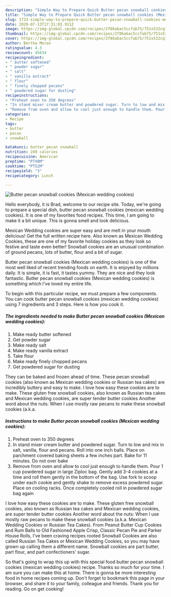 ```yaml
---
description: "Simple Way to Prepare Quick Butter pecan snowball cookies (Mexican wedding cookies)"
title: "Simple Way to Prepare Quick Butter pecan snowball cookies (Mexican wedding cookies)"
slug: 1733-simple-way-to-prepare-quick-butter-pecan-snowball-cookies-mexican-wedding-cookies
date: 2020-07-13T17:31:03.911Z
image: https://img-global.cpcdn.com/recipes/2f86abac5ccfab75/751x532cq70/butter-pecan-snowball-cookies-mexican-wedding-cookies-recipe-main-photo.jpg
thumbnail: https://img-global.cpcdn.com/recipes/2f86abac5ccfab75/751x532cq70/butter-pecan-snowball-cookies-mexican-wedding-cookies-recipe-main-photo.jpg
cover: https://img-global.cpcdn.com/recipes/2f86abac5ccfab75/751x532cq70/butter-pecan-snowball-cookies-mexican-wedding-cookies-recipe-main-photo.jpg
author: Bertha Moran
ratingvalue: 4.3
reviewcount: 45634
recipeingredient:
- " butter softened"
- " powder sugar"
- " salt"
- " vanilla extract"
- " flour"
- " finely chopped pecans"
- " powdered sugar for dusting"
recipeinstructions:
- "Preheat oven to 350 degrees"
- "In stand mixer cream butter and powdered sugar. Turn to low and mix in salt, vanilla, flour and pecans. Roll into one inch balls. Place on parchment covered baking sheets a few inches part. Bake for 11 minutes. Do not over bake"
- "Remove from oven and allow to cool just enough to handle them. Pour 1 cup powdered sugar in large Ziploc bag. Gently add 3-4 cookies at a time and roll them gently in the bottom of the bag. Use fork to scoop under each cookie and gently shake to remove excess powdered sugar. Place on cooling racks. Once completely cooled roll in powdered sugar bag again"
categories:
- Recipe
tags:
- butter
- pecan
- snowball

katakunci: butter pecan snowball 
nutrition: 249 calories
recipecuisine: American
preptime: "PT40M"
cooktime: "PT52M"
recipeyield: "3"
recipecategory: Lunch

---
```



![Butter pecan snowball cookies (Mexican wedding cookies)](https://img-global.cpcdn.com/recipes/2f86abac5ccfab75/751x532cq70/butter-pecan-snowball-cookies-mexican-wedding-cookies-recipe-main-photo.jpg)

Hello everybody, it is Brad, welcome to our recipe site. Today, we're going to prepare a special dish, butter pecan snowball cookies (mexican wedding cookies). It is one of my favorites food recipes. This time, I am going to make it a bit unique. This is gonna smell and look delicious.

Mexican Wedding cookies are super easy and are melt in your mouth delicious! Get the full written recipe here. Also known as Mexican Wedding Cookies, these are one of my favorite holiday cookies as they look so festive and taste even better! Snowball cookies are an unusual combination of ground pecans, lots of butter, flour and a bit of sugar.

Butter pecan snowball cookies (Mexican wedding cookies) is one of the most well liked of recent trending foods on earth. It is enjoyed by millions daily. It is simple, it is fast, it tastes yummy. They are nice and they look fantastic. Butter pecan snowball cookies (Mexican wedding cookies) is something which I've loved my entire life.


To begin with this particular recipe, we must prepare a few components. You can cook butter pecan snowball cookies (mexican wedding cookies) using 7 ingredients and 3 steps. Here is how you cook it.

<!--inarticleads1-->

##### The ingredients needed to make Butter pecan snowball cookies (Mexican wedding cookies):

1. Make ready  butter softened
1. Get  powder sugar
1. Make ready  salt
1. Make ready  vanilla extract
1. Take  flour
1. Make ready  finely chopped pecans
1. Get  powdered sugar for dusting


They can be baked and frozen ahead of time. These pecan snowball cookies (also known as Mexican wedding cookies or Russian tea cakes) are incredibly buttery and easy to make. I love how easy these cookies are to make. These gluten free snowball cookies, also known as Russian tea cakes and Mexican wedding cookies, are super tender butter cookies Another word about the nuts: When I use mostly raw pecans to make these snowball cookies (a.k.a. 

<!--inarticleads2-->

##### Instructions to make Butter pecan snowball cookies (Mexican wedding cookies):

1. Preheat oven to 350 degrees
1. In stand mixer cream butter and powdered sugar. Turn to low and mix in salt, vanilla, flour and pecans. Roll into one inch balls. Place on parchment covered baking sheets a few inches part. Bake for 11 minutes. Do not over bake
1. Remove from oven and allow to cool just enough to handle them. Pour 1 cup powdered sugar in large Ziploc bag. Gently add 3-4 cookies at a time and roll them gently in the bottom of the bag. Use fork to scoop under each cookie and gently shake to remove excess powdered sugar. Place on cooling racks. Once completely cooled roll in powdered sugar bag again


I love how easy these cookies are to make. These gluten free snowball cookies, also known as Russian tea cakes and Mexican wedding cookies, are super tender butter cookies Another word about the nuts: When I use mostly raw pecans to make these snowball cookies (a.k.a. Mexican Wedding Cookies or Russian Tea Cakes). From Peanut Butter Cup Cookies and Rum Balls to Old Fashioned Apple Crisp, Classic Pecan Pie and Parker House Rolls, I&#39;ve been craving recipes rooted Snowball Cookies are also called Russian Tea Cakes or Mexican Wedding Cookies, so you may have grown up calling them a different name. Snowball cookies are part butter, part flour, and part confectioners&#39; sugar. 

So that's going to wrap this up with this special food butter pecan snowball cookies (mexican wedding cookies) recipe. Thanks so much for your time. I am sure you can make this at home. There is gonna be more interesting food in home recipes coming up. Don't forget to bookmark this page in your browser, and share it to your family, colleague and friends. Thank you for reading. Go on get cooking!
